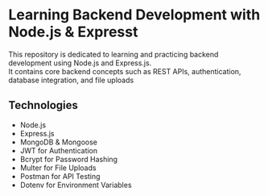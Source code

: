 # Learning Backend Development with Node.js & Expresst

This repository is dedicated to learning and practicing backend development using Node.js and Express.js.  
It contains core backend concepts such as REST APIs, authentication, database integration, and file uploads
<br>
## Technologies
- Node.js
- Express.js
- MongoDB & Mongoose
- JWT for Authentication
- Bcrypt for Password Hashing
- Multer for File Uploads
- Postman for API Testing
- Dotenv for Environment Variables
